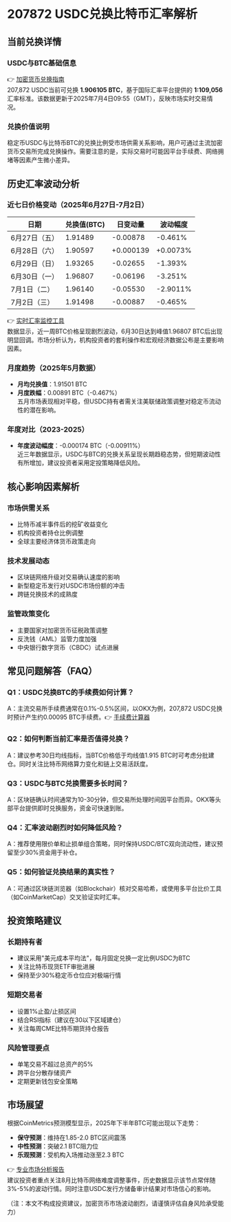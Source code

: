 # 207872 USDC兑换比特币汇率解析

## 当前兑换详情

### USDC与BTC基础信息
👉 [加密货币兑换指南](https://bit.ly/okx_welcome)  
207,872 USDC当前可兑换 **1.906105 BTC**，基于国际汇率平台提供的 **1:109,056** 汇率标准。该数据更新于2025年7月4日09:55（GMT），反映市场实时交易情况。

### 兑换价值说明
稳定币USDC与比特币BTC的兑换比例受市场供需关系影响，用户可通过主流加密货币交易所完成兑换操作。需要注意的是，实际交易时可能因平台手续费、网络拥堵等因素产生微小差异。

## 历史汇率波动分析

### 近七日价格变动（2025年6月27日-7月2日）

| 日期          | 兑换值(BTC) | 日变动量 | 波动幅度 |
|---------------|-------------|----------|----------|
| 6月27日（五） | 1.91489     | -0.00878 | -0.461%  |
| 6月28日（六） | 1.90597     | +0.000139| +0.0073% |
| 6月29日（日） | 1.93265     | -0.02655 | -1.393%  |
| 6月30日（一） | 1.96807     | -0.06196 | -3.251%  |
| 7月1日（二）  | 1.96140     | -0.05530 | -2.9011% |
| 7月2日（三）  | 1.91498     | -0.00887 | -0.465%  |

👉 [实时汇率监控工具](https://bit.ly/okx_welcome)  
数据显示，近一周BTC价格呈现剧烈波动，6月30日达到峰值1.96807 BTC后出现明显回调。市场分析认为，机构投资者的套利操作和宏观经济数据公布是主要影响因素。

### 月度趋势（2025年5月数据）
- **月均兑换值**：1.91501 BTC  
- **月度跌幅**：0.00891 BTC（-0.467%）  
五月市场表现相对平稳，但USDC持有者需关注美联储政策调整对稳定币流动性的潜在影响。

### 年度对比（2023-2025）
- **年度波动幅度**：-0.000174 BTC（-0.00911%）  
近三年数据显示，USDC与BTC的兑换关系呈现长期趋稳态势，但短期波动性有所增加，建议投资者采用定投策略降低风险。

## 核心影响因素解析

### 市场供需关系
- 比特币减半事件后的挖矿收益变化
- 机构投资者持仓比例调整
- 全球主要经济体货币政策走向

### 技术发展动态
- 区块链网络升级对交易确认速度的影响
- 新型稳定币发行对USDC市场份额的冲击
- 跨链兑换技术的成熟度

### 监管政策变化
- 主要国家对加密货币征税政策调整
- 反洗钱（AML）监管力度加强
- 中央银行数字货币（CBDC）试点进展

## 常见问题解答（FAQ）

### Q1：USDC兑换BTC的手续费如何计算？
A：主流交易所手续费通常在0.1%-0.5%区间，以OKX为例，207,872 USDC兑换时预计产生约0.00095 BTC手续费。👉 [手续费计算器](https://bit.ly/okx_welcome)

### Q2：如何判断当前汇率是否值得兑换？
A：建议参考30日均线指标，当BTC价格低于均线值1.915 BTC时可考虑分批建仓。同时关注比特币网络算力变化和链上交易活跃度。

### Q3：USDC与BTC兑换需要多长时间？
A：区块链确认时间通常为10-30分钟，但交易所处理时间因平台而异。OKX等头部平台提供即时兑换服务，资金可快速到账。

### Q4：汇率波动剧烈时如何降低风险？
A：推荐使用限价单和止损单组合策略，同时保持USDC/BTC双向流动性，建议预留至少30%资金用于补仓。

### Q5：如何验证兑换结果的真实性？
A：可通过区块链浏览器（如Blockchair）核对交易哈希，或使用多平台比价工具（如CoinMarketCap）交叉验证实时汇率。

## 投资策略建议

### 长期持有者
- 建议采用"美元成本平均法"，每月固定兑换一定比例USDC为BTC
- 关注比特币现货ETF审批进展
- 保持至少30%稳定币仓位应对极端行情

### 短期交易者
- 设置1%止盈/止损区间
- 结合RSI指标（建议在30以下区域建仓）
- 关注每周CME比特币期货持仓报告

### 风险管理要点
- 单笔交易不超过总资产的5%
- 跨平台分散存储资产
- 定期更新钱包安全策略

## 市场展望

根据CoinMetrics预测模型显示，2025年下半年BTC可能出现以下走势：
- **保守预测**：维持在1.85-2.0 BTC区间震荡
- **中性预测**：突破2.1 BTC阻力位
- **乐观预测**：受机构入场推动涨至2.3 BTC

👉 [专业市场分析报告](https://bit.ly/okx_welcome)  
建议投资者重点关注8月比特币网络难度调整事件，历史数据显示该节点常伴随3%-5%的波动行情。同时注意USDC发行方储备审计结果对市场信心的影响。

（注：本文不构成投资建议，加密货币市场波动剧烈，请谨慎评估自身风险承受能力）